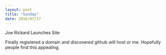 ```yaml
---
layout: post
title: "Sunday"
date: 2016/07/17
---
```

Joe Rickard Launches Site

Finally registered a domain and discovered github will host or me. Hopefully people find this appealing.
